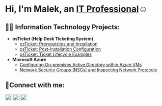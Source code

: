 <h1>Hi, I'm Malek, an <a href="https://www.linkedin.com/in/malek-khalil-1318a9341">IT Professional</a>☺</h1><h2>👨‍💻 Information Technology Projects:</h2>

- <b>osTicket (Help Desk Ticketing System)</b>
  - [osTicket: Prerequisites and Installation](https://github.com/malek-khalil/osticket-prereqs)
  - [osTicket: Post-Installation Configuration](https://github.com/malek-khalil/post-install-config)
  - [osTicket: Ticket Lifecycle Examples](https://github.com/malek-khalil/ticket-lifecycle)
- <b>Microsoft Azure</b>
  - [Configuring On-premises Active Directory within Azure VMs](https://github.com/malek-khalil/configure-ad)
  - [Network Security Groups (NSGs) and Inspecting Network Protocols](https://github.com/malek-khalil/azure-network-protocols)

<h2>🤳Connect with me:</h2>

[<img align="left" alt="Josh | Twitter" width="22px" src="https://cdn.jsdelivr.net/npm/simple-icons@v3/icons/twitter.svg" />][twitter]
[<img align="left" alt="Josh | LinkedIn" width="22px" src="https://cdn.jsdelivr.net/npm/simple-icons@v3/icons/linkedin.svg" />][linkedin]
[<img align="left" alt="Josh | Instagram" width="22px" src="https://cdn.jsdelivr.net/npm/simple-icons@v3/icons/instagram.svg" />][instagram]

[twitter]: https://twitter.com/
[instagram]: https://www.instagram.com/
[linkedin]: https://www.linkedin.com/in/malek-khalil-1318a9341/
